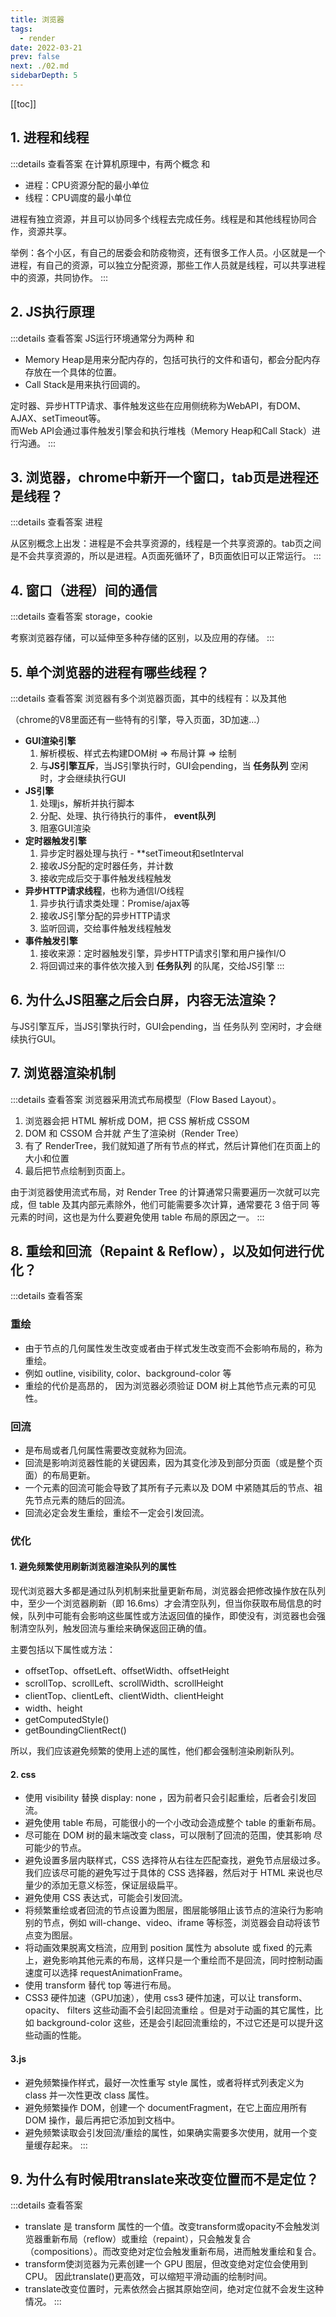 ```yaml
---
title: 浏览器
tags: 
  - render
date: 2022-03-21
prev: false
next: ./02.md
sidebarDepth: 5
---
```

[[toc]]

## 1. 进程和线程
:::details 查看答案
在计算机原理中，有两个概念 <str str="进程"/> 和 <str str="线程"/>

- 进程：CPU资源分配的最小单位
- 线程：CPU调度的最小单位

进程有独立资源，并且可以协同多个线程去完成任务。线程是和其他线程协同合作，资源共享。

举例：各个小区，有自己的居委会和防疫物资，还有很多工作人员。小区就是一个进程，有自己的资源，可以独立分配资源，那些工作人员就是线程，可以共享进程中的资源，共同协作。
:::

## 2. JS执行原理
:::details 查看答案
JS运行环境通常分为两种 <str str="Memory Heap（储存堆）"/> 和 <str str="Call Stack（执行栈）"/>

- Memory Heap是用来分配内存的，包括可执行的文件和语句，都会分配内存存放在一个具体的位置。
- Call Stack是用来执行回调的。

定时器、异步HTTP请求、事件触发这些在应用侧统称为WebAPI，有DOM、AJAX、setTimeout等。  
而Web API会通过事件触发引擎会和执行堆栈（Memory Heap和Call Stack）进行沟通。
:::


## 3. 浏览器，chrome中新开一个窗口，tab页是进程还是线程？
:::details 查看答案
进程

从区别概念上出发：进程是不会共享资源的，线程是一个共享资源的。tab页之间是不会共享资源的，所以是进程。A页面死循环了，B页面依旧可以正常运行。
:::

## 4. 窗口（进程）间的通信
:::details 查看答案
storage，cookie

考察浏览器存储，可以延伸至多种存储的区别，以及应用的存储。
:::

## 5. 单个浏览器的进程有哪些线程？

:::details 查看答案
浏览器有多个浏览器页面，其中的线程有：<str str="GUI渲染引擎，JS引擎，定时器触发引擎、异步HTTP请求线程，事件触发引擎"/>以及其他

（chrome的V8里面还有一些特有的引擎，导入页面，3D加速...）

- **GUI渲染引擎**
  1. 解析模板、样式去构建DOM树 => 布局计算 => 绘制
  2. 与**JS引擎互斥**，当JS引擎执行时，GUI会pending，当 **任务队列** 空闲时，才会继续执行GUI
- **JS引擎**
  1. 处理js，解析并执行脚本
  2. 分配、处理、执行待执行的事件， **event队列**
  3. 阻塞GUI渲染
- **定时器触发引擎**
  1. 异步定时器处理与执行 - **setTimeout和setInterval
  2. 接收JS分配的定时器任务，并计数
  3. 接收完成后交于事件触发线程触发
- **异步HTTP请求线程**，也称为通信I/O线程
  1. 异步执行请求类处理：Promise/ajax等
  2. 接收JS引擎分配的异步HTTP请求
  3. 监听回调，交给事件触发线程触发
- **事件触发引擎**
  1. 接收来源：定时器触发引擎，异步HTTP请求引擎和用户操作I/O
  2. 将回调过来的事件依次接入到 **任务队列** 的队尾，交给JS引擎
:::

## 6. 为什么JS阻塞之后会白屏，内容无法渲染？
与JS引擎互斥，当JS引擎执行时，GUI会pending，当 任务队列 空闲时，才会继续执行GUI。

## 7. 浏览器渲染机制

:::details 查看答案
浏览器采用流式布局模型（Flow Based Layout）。
1. 浏览器会把 HTML 解析成 DOM，把 CSS 解析成 CSSOM
2. DOM 和 CSSOM 合并就 产生了渲染树（Render Tree）
3. 有了 RenderTree，我们就知道了所有节点的样式，然后计算他们在页面上的大小和位置
4. 最后把节点绘制到页面上。 

由于浏览器使用流式布局，对 Render Tree 的计算通常只需要遍历一次就可以完 成，但 table 及其内部元素除外，他们可能需要多次计算，通常要花 3 倍于同 等元素的时间，这也是为什么要避免使用 table 布局的原因之一。
:::

## 8. 重绘和回流（Repaint & Reflow），以及如何进行优化？

:::details 查看答案
### 重绘
- 由于节点的几何属性发生改变或者由于样式发生改变而不会影响布局的，称为重绘。
- 例如 outline, visibility, color、background-color 等
- 重绘的代价是高昂的， 因为浏览器必须验证 DOM 树上其他节点元素的可见性。
### 回流
- 是布局或者几何属性需要改变就称为回流。
- 回流是影响浏览器性能的关键因素，因为其变化涉及到部分页面（或是整个页面）的布局更新。
- 一个元素的回流可能会导致了其所有子元素以及 DOM 中紧随其后的节点、祖先节点元素的随后的回流。
- 回流必定会发生重绘，重绘不一定会引发回流。

### 优化
#### 1. 避免频繁使用刷新浏览器渲染队列的属性
现代浏览器大多都是通过队列机制来批量更新布局，浏览器会把修改操作放在队列中，至少一个浏览器刷新（即 16.6ms）才会清空队列，但当你获取布局信息的时候，队列中可能有会影响这些属性或方法返回值的操作，即使没有，浏览器也会强制清空队列，触发回流与重绘来确保返回正确的值。 

主要包括以下属性或方法：

- offsetTop、offsetLeft、offsetWidth、offsetHeight 
- scrollTop、scrollLeft、scrollWidth、scrollHeight 
- clientTop、clientLeft、clientWidth、clientHeight 
- width、height 
- getComputedStyle() 
- getBoundingClientRect() 

所以，我们应该避免频繁的使用上述的属性，他们都会强制渲染刷新队列。

#### 2. css
- 使用 visibility 替换 display: none ，因为前者只会引起重绘，后者会引发回流。
- 避免使用 table 布局，可能很小的一个小改动会造成整个 table 的重新布局。
- 尽可能在 DOM 树的最末端改变 class，可以限制了回流的范围，使其影响 尽可能少的节点。
- 避免设置多层内联样式，CSS 选择符从右往左匹配查找，避免节点层级过多。我们应该尽可能的避免写过于具体的 CSS 选择器，然后对于 HTML 来说也尽量少的添加无意义标签，保证层级扁平。
- 避免使用 CSS 表达式，可能会引发回流。
- 将频繁重绘或者回流的节点设置为图层，图层能够阻止该节点的渲染行为影响别的节点，例如 will-change、video、iframe 等标签，浏览器会自动将该节点变为图层。 
- 将动画效果脱离文档流，应用到 position 属性为 absolute 或 fixed 的元素上，避免影响其他元素的布局，这样只是一个重绘而不是回流，同时控制动画速度可以选择 requestAnimationFrame。
- 使用 transform 替代 top 等进行布局。
- CSS3 硬件加速（GPU加速），使用 css3 硬件加速，可以让 transform、opacity、 filters 这些动画不会引起回流重绘 。但是对于动画的其它属性，比如 background-color 这些，还是会引起回流重绘的，不过它还是可以提升这些动画的性能。

#### 3.js
- 避免频繁操作样式，最好一次性重写 style 属性，或者将样式列表定义为 class 并一次性更改 class 属性。
- 避免频繁操作 DOM，创建一个 documentFragment，在它上面应用所有 DOM 操作，最后再把它添加到文档中。
- 避免频繁读取会引发回流/重绘的属性，如果确实需要多次使用，就用一个变量缓存起来。
:::

## 9. 为什么有时候⽤translate来改变位置⽽不是定位？

:::details 查看答案
- translate 是 transform 属性的⼀个值。改变transform或opacity不会触发浏览器重新布局（reflow）或重绘（repaint），只会触发复合（compositions）。⽽改变绝对定位会触发重新布局，进⽽触发重绘和复合。
- transform使浏览器为元素创建⼀个 GPU 图层，但改变绝对定位会使⽤到CPU。 因此translate()更⾼效，可以缩短平滑动画的绘制时间。 
- translate改变位置时，元素依然会占据其原始空间，绝对定位就不会发⽣这种情况。
:::